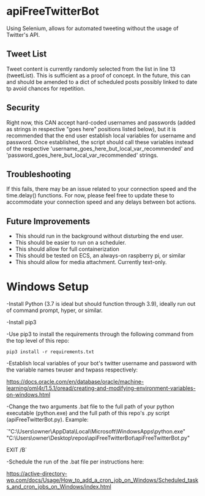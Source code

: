 # apiFreeTwitterBot
Using Selenium, allows for automated tweeting without the usage of Twitter's API.

## Tweet List
Tweet content is currently randomly selected from the list in line 13 (tweetList). This is sufficient as a proof of concept.
In the future, this can and should be amended to a dict of scheduled posts possibly linked to date tp avoid chances for repetition.

## Security
Right now, this CAN accept hard-coded usernames and passwords (added as strings in respective "goes here" positions listed below), but it is recommended that the end user establish local variables for username and password.
Once established, the script should call these variables instead of the respective 'username_goes_here_but_local_var_recommended' and 'password_goes_here_but_local_var_recommended' strings.

## Troubleshooting
If this fails, there may be an issue related to your connection speed and the time.delay() functions. For now, please feel free to update these to accommodate your connection speed and any delays between bot actions.

## Future Improvements
- This should run in the background without disturbing the end user. 
- This should be easier to run on a scheduler. 
- This should allow for full containerization
- This should be tested on ECS, an always-on raspberry pi, or similar
- This should allow for media attachment. Currently text-only.

# Windows Setup

-Install Python (3.7 is ideal but should function through 3.9), ideally run out of command prompt, hyper, or similar.

-Install pip3

-Use pip3 to install the requirements through the following command from the top level of this repo:

`pip3 install -r requirements.txt`

-Establish local variables of your bot's twitter username and password with the variable names twuser and twpass respectively:

https://docs.oracle.com/en/database/oracle/machine-learning/oml4r/1.5.1/oread/creating-and-modifying-environment-variables-on-windows.html

-Change the two arguments .bat file to the full path of your python executable (python.exe) and the full path of this repo's .py script (apiFreeTwitterBot.py).
Example:

`"C:\Users\owner\AppData\Local\Microsoft\WindowsApps\python.exe" "C:\Users\owner\Desktop\repos\apiFreeTwitterBot\apiFreeTwitterBot.py"

EXIT /B`

-Schedule the run of the .bat file per instructions here:

https://active-directory-wp.com/docs/Usage/How_to_add_a_cron_job_on_Windows/Scheduled_tasks_and_cron_jobs_on_Windows/index.html
